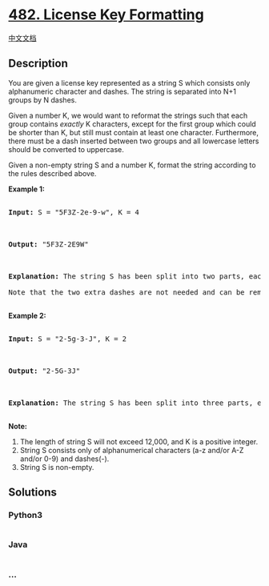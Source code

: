 # [482. License Key Formatting](https://leetcode.com/problems/license-key-formatting)

[中文文档](/solution/0400-0499/0482.License%20Key%20Formatting/README.md)

## Description
<p>You are given a license key represented as a string S which consists only alphanumeric character and dashes. The string is separated into N+1 groups by N dashes.</p>



<p>Given a number K, we would want to reformat the strings such that each group contains <i>exactly</i> K characters, except for the first group which could be shorter than K, but still must contain at least one character. Furthermore, there must be a dash inserted between two groups and all lowercase letters should be converted to uppercase.</p>



<p>Given a non-empty string S and a number K, format the string according to the rules described above.</p>



<p><b>Example 1:</b><br />

<pre>

<b>Input:</b> S = "5F3Z-2e-9-w", K = 4



<b>Output:</b> "5F3Z-2E9W"



<b>Explanation:</b> The string S has been split into two parts, each part has 4 characters.

Note that the two extra dashes are not needed and can be removed.

</pre>

</p>





<p><b>Example 2:</b><br />

<pre>

<b>Input:</b> S = "2-5g-3-J", K = 2



<b>Output:</b> "2-5G-3J"



<b>Explanation:</b> The string S has been split into three parts, each part has 2 characters except the first part as it could be shorter as mentioned above.

</pre>

</p>



<p><b>Note:</b><br>

<ol>

<li>The length of string S will not exceed 12,000, and K is a positive integer.</li>

<li>String S consists only of alphanumerical characters (a-z and/or A-Z and/or 0-9) and dashes(-).</li>

<li>String S is non-empty.</li>

</ol>

</p>


## Solutions


<!-- tabs:start -->

### **Python3**

```python

```

### **Java**

```java

```

### **...**
```

```

<!-- tabs:end -->